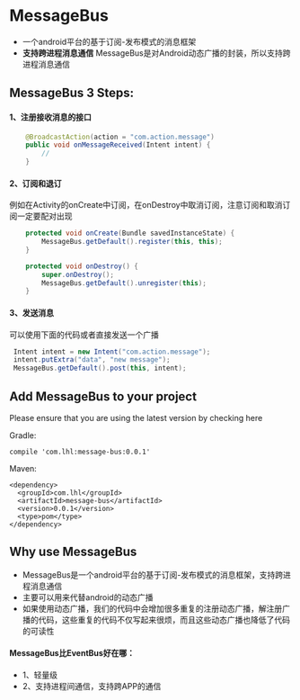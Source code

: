 # MessageBus
- 一个android平台的基于订阅-发布模式的消息框架
- **支持跨进程消息通信**
MessageBus是对Android动态广播的封装，所以支持跨进程消息通信

## MessageBus 3 Steps:
#### 1、注册接收消息的接口

```java
    @BroadcastAction(action = "com.action.message")
    public void onMessageReceived(Intent intent) {
        //
    }
```

#### 2、订阅和退订

例如在Activity的onCreate中订阅，在onDestroy中取消订阅，注意订阅和取消订阅一定要配对出现

```java
    protected void onCreate(Bundle savedInstanceState) {
        MessageBus.getDefault().register(this, this);
    }
```

```java
    protected void onDestroy() {
        super.onDestroy();
        MessageBus.getDefault().unregister(this);
    }
```

#### 3、发送消息

可以使用下面的代码或者直接发送一个广播

```java
 Intent intent = new Intent("com.action.message");
 intent.putExtra("data", "new message");
 MessageBus.getDefault().post(this, intent);
```

## Add MessageBus to your project

Please ensure that you are using the latest version by checking here

Gradle:

```
compile 'com.lhl:message-bus:0.0.1'
```

Maven:

```
<dependency>
  <groupId>com.lhl</groupId>
  <artifactId>message-bus</artifactId>
  <version>0.0.1</version>
  <type>pom</type>
</dependency>
```

## Why use MessageBus

- MessageBus是一个android平台的基于订阅-发布模式的消息框架，支持跨进程消息通信
- 主要可以用来代替android的动态广播
- 如果使用动态广播，我们的代码中会增加很多重复的注册动态广播，解注册广播的代码，这些重复的代码不仅写起来很烦，而且这些动态广播也降低了代码的可读性

#### MessageBus比EventBus好在哪：
- 1、轻量级
- 2、支持进程间通信，支持跨APP的通信
